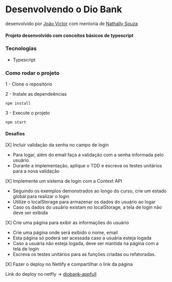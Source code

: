# Desenvolvendo o Dio Bank
desenvolvido por [João Victor](https://github.com/jvmarques7)
com mentoria de [Nathally Souza](https://github.com/nathyts)

#### Projeto desenvolvido com conceitos básicos de typescript

### Tecnologias
- Typescript

### Como rodar o projeto

1 - Clone o repositório

2 - Instale as dependeências
    
    npm install

3 - Execute o projeto

    npm start

#### Desafios
[X] Incluir validação da senha no campo de login
  - Para logar, além do email faça a validação com a senha informada pelo usuário.
  - Durante a implementação, aplique o TDD e escreva os testes unitários para a nova validação

[X] Implemente um sistema de login com a Context API
  - Seguindo os exemplos demonstrados ao longo do curso, crie um estado global para realizar o login
  - Utilize o localStorage para armazenar os dados do usuário ao logar
  - Caso os dados do usuário existam no localStorage, a tela de login não deve ser exibida

[X] Crie uma página para exibir as informações do usuário
  - Crie uma página onde será exibido o nome, email
  - Esta página só poderá ser acessada caso a usuária esteja logada
  - Caso a usuária não esteja logada, deve ser mantida na página com a tela de login
  - Escreva os testes unitários para as funções criadas ou refatoradas.

[X] Fazer o deploy no Netlify e compartilhar o link da página

Link do deploy no netfly -> [diobank-appfull](https://main--statuesque-kulfi-0f5b48.netlify.app)
